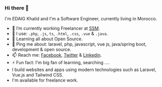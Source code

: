 ### Hi there 👋

I'm EDAIG Khalid and I'm a Software Engineer, currently living in Morocco.


- 🔭 I’m currently working Freelancer at [SSM](https://supersalesmanagerapp.com).
- 🌱 I use: `.php`, `.js`, `ts`, `.html`, `.css`, `.vue` & `.java`.
- 👯 Learning all about Open Source.
- 💬 Ping me about: laravel, php, javascript, vue js, java/spring boot, development & open source.
- 📫 Reach me: [Facebook](https://www.facebook.com/KHALID.EDAIG), [Twitter](https://twitter.com/KhalidEdaig) & [Linkedin](https://www.linkedin.com/in/khalid-edaig-41057315a/).
- ⚡ Fun fact: I'm big fan of learning, searching ....
- I build websites and apps using modern technologies such as Laravel, Vue.js and Tailwind CSS.
- I'm available for freelance work.
